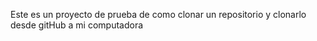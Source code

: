 Este es un proyecto de prueba de como clonar un repositorio y clonarlo desde gitHub a mi computadora
